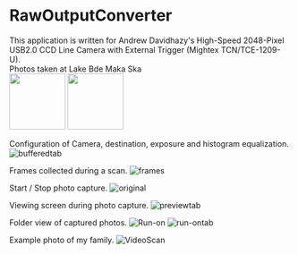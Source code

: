 # RawOutputConverter
This application is written for Andrew Davidhazy's High-Speed 2048-Pixel USB2.0 CCD Line Camera with External Trigger (Mightex TCN/TCE-1209-U).\
Photos taken at Lake Bde Maka Ska \
<img height="100" src="https://user-images.githubusercontent.com/1282659/131254678-5074a060-ce41-4f67-8972-d2cfcaa079e3.jpg">
<img height="100" src="https://user-images.githubusercontent.com/1282659/131254682-988c510d-d4a6-4a7d-8519-19f69385bc52.jpg">

Configuration of Camera, destination, exposure and histogram equalization.
![bufferedtab](https://user-images.githubusercontent.com/1282659/131255060-da802c7e-47ac-4742-b4c9-c2889d960a8b.png)

Frames collected during a scan.
![frames](https://user-images.githubusercontent.com/1282659/131255063-2e48a34e-f4a9-4cb2-b1ad-ccac9a81014a.png)

Start / Stop photo capture.
![original](https://user-images.githubusercontent.com/1282659/131255069-351e8d5f-2c34-4c9e-aef4-5649875948c2.png)

Viewing screen during photo capture.
![previewtab](https://user-images.githubusercontent.com/1282659/131255084-4f3f184d-909e-43ee-a22a-f3557d881f4b.png)

Folder view of captured photos.
![Run-on](https://user-images.githubusercontent.com/1282659/131255097-636f1a1c-c017-41ea-b69d-989501a2c469.png)
![run-ontab](https://user-images.githubusercontent.com/1282659/131255104-74f2822e-6be3-4bd2-a660-05d2212a8708.png)

Example photo of my family.
![VideoScan](https://user-images.githubusercontent.com/1282659/131255107-3fb3a81c-d811-4d0d-8c7f-48882753ca10.png)

